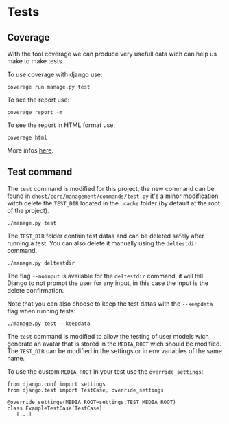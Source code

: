 # Tests

## Coverage

With the tool coverage we can produce very usefull data wich can help us make to make tests.

To use coverage with django use:
```
coverage run manage.py test
```

To see the report use:
```
coverage report -m
```

To see the report in HTML format use:
```
coverage html
```

More infos [here](https://coverage.readthedocs.io/en/coverage-5.5/#quick-start).

## Test command

The `test` command is modified for this project, the new command can be found in `dhost/core/management/commands/test.py` it's a minor modification witch delete the `TEST_DIR` located in the `.cache` folder (by default at the root of the project).
```
./manage.py test
```

The `TEST_DIR` folder contain test datas and can be deleted safely after running a test. You can also delete it manually using the `deltestdir` command.
```
./manage.py deltestdir
```

The flag `--noinput` is available for the `deltestdir` command, it will tell Django to not prompt the user for any input, in this case the input is the delete confirmation.

Note that you can also choose to keep the test datas with the `--keepdata` flag when running tests:
```
./manage.py test --keepdata
```

The `test` command is modified to allow the testing of user models wich generate an avatar that is stored in the `MEDIA_ROOT` wich should be modified. The `TEST_DIR` can be modified in the settings or in env variables of the same name.

To use the custom `MEDIA_ROOT` in your test use the `override_settings`:
```
from django.conf import settings
from django.test import TestCase, override_settings

@override_settings(MEDIA_ROOT=settings.TEST_MEDIA_ROOT)
class ExampleTestCase(TestCase):
   [...]
```
